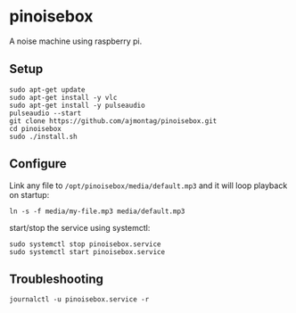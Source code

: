 # pinoisebox
A noise machine using raspberry pi.

## Setup 
```
sudo apt-get update
sudo apt-get install -y vlc
sudo apt-get install -y pulseaudio
pulseaudio --start
git clone https://github.com/ajmontag/pinoisebox.git
cd pinoisebox
sudo ./install.sh
```

## Configure
Link any file to `/opt/pinoisebox/media/default.mp3` and it will loop playback on startup:
```
ln -s -f media/my-file.mp3 media/default.mp3
```

start/stop the service using systemctl:
```
sudo systemctl stop pinoisebox.service
sudo systemctl start pinoisebox.service
```

## Troubleshooting

```
journalctl -u pinoisebox.service -r
```
